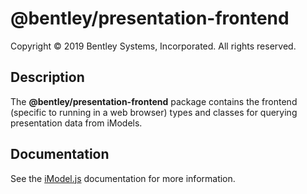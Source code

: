 # @bentley/presentation-frontend

Copyright © 2019 Bentley Systems, Incorporated. All rights reserved.

## Description

The __@bentley/presentation-frontend__ package contains the frontend (specific to running in a
web browser) types and classes for querying presentation data from iModels.

## Documentation

See the [iModel.js](https://www.imodeljs.org) documentation for more information.
